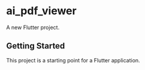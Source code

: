 # ai_pdf_viewer

A new Flutter project.

## Getting Started

This project is a starting point for a Flutter application.


